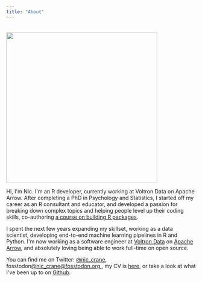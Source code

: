 ```yaml
---
title: "About"
---
```

<br/>
<img src="/./about_files/mehill.jpg" class="center" alt="" width="400px" height="400px"/>

Hi, I'm Nic.  I'm an R developer, currently working at Voltron Data on Apache Arrow.  After completing a PhD in Psychology and Statistics, I started off my career as an R consultant and educator, and developed a passion for breaking down complex topics and helping people level up their coding skills, co-authoring [a course on building R packages](https://www.datacamp.com/courses/developing-r-packages).

I spent the next few years expanding my skillset, working as a data scientist, developing end-to-end machine learning pipelines in R and Python.  I'm now working as a software engineer at [Voltron Data](https://voltrondata.com/) on [Apache Arrow](https://arrow.apache.org/), and absolutely loving being able to work full-time on open source.

You can find me on Twitter: [@nic_crane](https://twitter.com/nic_crane), fosstodon[@nic_crane@fosstodon.org ](https://fosstodon.org/@nic_crane), my CV is  [here](https://thisisnic.github.io/CV.pdf), or take a look at what I've been up to on [Github](https://github.com/thisisnic).


